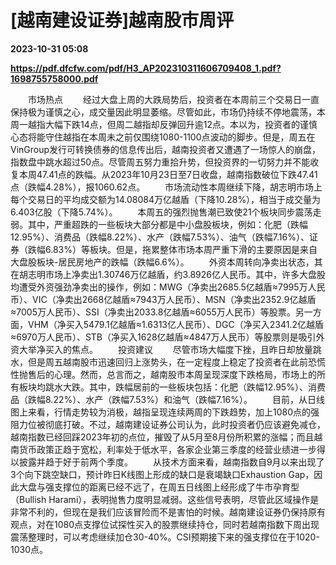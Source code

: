 # [越南建设证券]越南股市周评

**2023-10-31 05:08**

**https://pdf.dfcfw.com/pdf/H3_AP202310311606709408_1.pdf?1698755758000.pdf**

　　市场热点 　　经过大盘上周的大跌局势后，投资者在本周前三个交易日一直保持极为谨慎之心，成交量因此明显萎缩。尽管如此，市场仍持续不停地震荡，本周一越指大幅下跌14点，但周二越指却反弹回升逾12点。本以为，投资者的谨慎心态将能守住越指在本周未之前仅围绕1080-1100点波动的脚步。但是，周五在VinGroup发行可转换债券的信息传出后，越南投资者又遭遇了一场惊人的崩盘，指数盘中跳水超过50点。尽管周五努力重拾升势，但投资界的一切努力并不能收复本周47.41点的跌幅。从2023年10月23日至7日收盘，越南指数破位下跌47.41点（跌幅4.28%），报1060.62点。 　　市场流动性本周继续下降，胡志明市场上每个交易日的平均成交额为14.08084万亿越盾（下降10.28%），相当于成交量为6.403亿股（下降5.74%）。 　　本周五的强烈抛售潮已致使21个板块同步震荡走弱。其中，严重超跌的一些板块大部分都是中小盘股板块，例如：化肥（跌幅12.95%）、消费品（跌幅8.22%）、水产（跌幅7.53%）、油气（跌幅7.16%）、证券（跌幅6.83%）等板块。但是，拖累整体市场本周严重下滑的主要原因是来自大盘股板块-居民房地产的跌幅（跌幅6.6%）。 　　外资本周转向净卖出状态，其在胡志明市场上净卖出1.30746万亿越盾，约3.8926亿人民币。其中，许多大盘股均遭受外资强劲净卖出的操作，例如：MWG（净卖出2685.5亿越盾≈7995万人民币）、VIC（净卖出2668亿越盾≈7943万人民币）、MSN（净卖出2352.9亿越盾≈7005万人民币）、SSI（净卖出2033.8亿越盾≈6055万人民币）等股票。另一方面，VHM（净买入5479.1亿越盾≈1.6313亿人民币）、DGC（净买入2341.2亿越盾≈6970万人民币）、STB（净买入1628亿越盾≈4847万人民币）等股票则是吸引外资大举净买入的焦点。 　　投资建议 　　尽管市场大幅度下挫，且昨日却放量跳水，但是周五越南股市迅速回归上涨势头，在一定程度上稳定了投资者在此前恐慌性抛售后的心理。然而，总言而之，越南股市本周呈现深度下跌格局，市场上的所有板块均跳水大跌。其中，跌幅居前的一些板块包括：化肥（跌幅12.95%）、消费品（跌幅8.22%）、水产（跌幅7.53%）和油气（跌幅7.16%）。 　　目前，从日线图上来看，行情走势较为消极，越指呈现连续两周的下跌趋势，加上1080点的强阻力位被彻底打破。不过，越南建设证券公司认为，此时投资者仍应该避免减仓，越南指数已经回踩2023年初的点位，摧毁了从5月至8月份所积累的涨幅；而且越南货币政策正趋于宽松，利率处于低水平，各家企业第三季度的经营业绩进一步得以披露并趋于好于前两个季度。 　　从技术方面来看，越南指数自9月以来出现了3个向下跳空缺口，预计昨日K线图上形成的缺口是衰竭缺口Exhaustion Gap，因此大盘与强支撑位的距离已经不远了，在周五日线图上经形成了牛市孕育型（Bullish Harami），表明抛售力度明显减弱。这些信号表明，尽管此区域操作是非常不利的，但现在是我们应该冒险而不是害怕的时候。越南建设证券仍保持原有观点，对在1080点支撑位试探性买入的股票继续持仓，同时若越南指数下周出现震荡整理时，可以考虑继续加仓30-40%。CSI预期接下来的强支撑位在于1020-1030点。